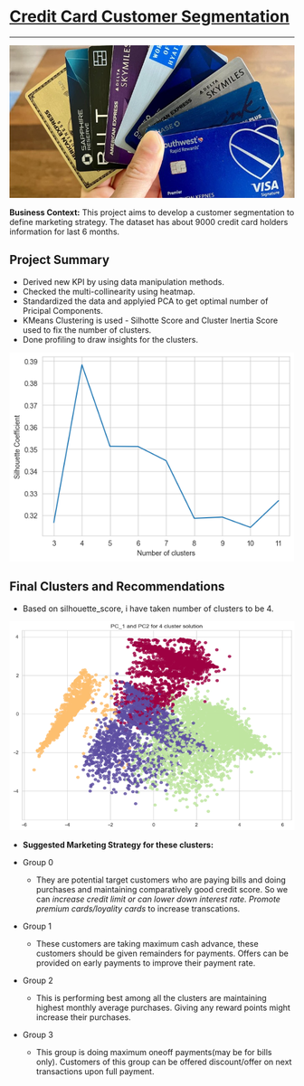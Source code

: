 # <u> Credit Card Customer Segmentation</u>

--------------------------------------------------------------------------------
<p align="center">
  <img src="credit_cards.jpeg" style="width: 800px; height: 270px;" />
</p>



**Business Context:** This project aims to develop a customer segmentation to define marketing strategy. The dataset has about 9000 credit card holders information for last 6 months.


## Project Summary
* Derived new KPI by using data manipulation methods.
* Checked the multi-collinearity using heatmap.
* Standardized the data and applyied PCA to get optimal number of Pricipal Components.
* KMeans Clustering is used - Silhotte Score and Cluster Inertia Score used to fix the number of clusters.
* Done profiling to draw insights for the clusters.

<p align="center"><img src="Picture4_cluster_vs_silhoutte.png" style="width: 600px; height: 370px" /></p>

## Final Clusters and Recommendations 
* Based on silhouette_score, i have taken number of clusters to be 4.

<p align="center"><img src="Picture5_clusters_plot.png"  style="width: 600px; height: 370px" /></p>

* **Suggested Marketing Strategy for these clusters:**


* Group 0 
   - They are potential target customers who are paying bills and doing purchases and maintaining comparatively good credit score. So we can <i>increase credit limit or can lower down interest rate. Promote premium cards/loyality cards</i> to increase transcations.
   
* Group 1
   - These customers are taking maximum cash advance, these customers should be given remainders for payments. Offers can be provided on early payments to improve their payment rate.

* Group 2
   - This is performing best among all the clusters are maintaining highest monthly average purchases. Giving any reward points might increase their purchases.
   
* Group 3
   - This group is doing maximum oneoff payments(may be for bills only). Customers of this group can be offered discount/offer on next transactions upon full payment.
   
